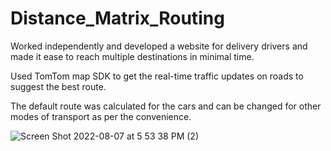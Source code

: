 # Distance_Matrix_Routing

Worked independently and developed a website for delivery drivers and made it ease to reach multiple destinations in minimal time.

Used TomTom map SDK to get the real-time traffic updates on roads to suggest the best route.

The default route was calculated for the cars and can be changed for other modes of transport as per the convenience.

![Screen Shot 2022-08-07 at 5 53 38 PM (2)](https://user-images.githubusercontent.com/58389423/183320236-6c1391d6-ca88-47d1-aab5-b720be5854d6.png)
